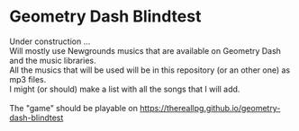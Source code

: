# Geometry Dash Blindtest
Under construction ... \
Will mostly use Newgrounds musics that are available on Geometry Dash and the music libraries. \
All the musics that will be used will be in this repository (or an other one) as mp3 files. \
I might (or should) make a list with all the songs that I will add. \
\
The "game" should be playable on https://thereallpg.github.io/geometry-dash-blindtest
